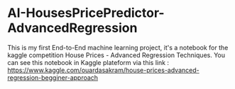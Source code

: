 # AI-HousesPricePredictor-AdvancedRegression
This is my first End-to-End machine learning project, it's a notebook for the kaggle competition House Prices - Advanced Regression Techniques.
You can see this notebook in Kaggle plateform via this link : https://www.kaggle.com/ouardasakram/house-prices-advanced-regression-begginer-approach
